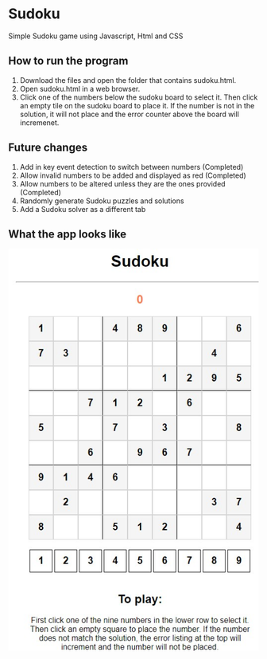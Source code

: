 # Sudoku
Simple Sudoku game using Javascript, Html and CSS

## How to run the program
1. Download the files and open the folder that contains sudoku.html.
2. Open sudoku.html in a web browser.
3. Click one of the numbers below the sudoku board to select it. Then click an empty tile on the sudoku board to place it. If the number is not in the solution, it will not place and the error counter above the board will incremenet.

## Future changes
1. Add in key event detection to switch between numbers (Completed)
2. Allow invalid numbers to be added and displayed as red (Completed)
3. Allow numbers to be altered unless they are the ones provided (Completed)
4. Randomly generate Sudoku puzzles and solutions
5. Add a Sudoku solver as a different tab

## What the app looks like
![alt text](https://github.com/WoodsAvalon/Sudoku-Javascript/blob/main/sudoku.jpg)
